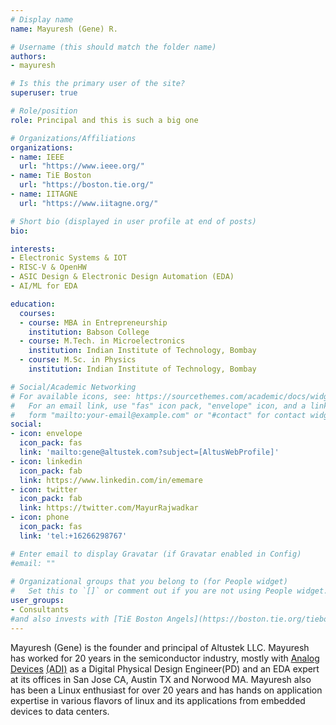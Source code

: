 ```yaml
---
# Display name
name: Mayuresh (Gene) R.

# Username (this should match the folder name)
authors:
- mayuresh

# Is this the primary user of the site?
superuser: true

# Role/position
role: Principal and this is such a big one

# Organizations/Affiliations
organizations:
- name: IEEE
  url: "https://www.ieee.org/"
- name: TiE Boston
  url: "https://boston.tie.org/"
- name: IITAGNE
  url: "https://www.iitagne.org/"

# Short bio (displayed in user profile at end of posts)
bio: 

interests:
- Electronic Systems & IOT
- RISC-V & OpenHW
- ASIC Design & Electronic Design Automation (EDA)
- AI/ML for EDA

education:
  courses:
  - course: MBA in Entrepreneurship
    institution: Babson College 
  - course: M.Tech. in Microelectronics
    institution: Indian Institute of Technology, Bombay
  - course: M.Sc. in Physics
    institution: Indian Institute of Technology, Bombay

# Social/Academic Networking
# For available icons, see: https://sourcethemes.com/academic/docs/widgets/#icons
#   For an email link, use "fas" icon pack, "envelope" icon, and a link in the
#   form "mailto:your-email@example.com" or "#contact" for contact widget.
social:
- icon: envelope
  icon_pack: fas
  link: 'mailto:gene@altustek.com?subject=[AltusWebProfile]'
- icon: linkedin
  icon_pack: fab
  link: https://www.linkedin.com/in/ememare
- icon: twitter
  icon_pack: fab
  link: https://twitter.com/MayurRajwadkar
- icon: phone
  icon_pack: fas
  link: 'tel:+16266298767'

# Enter email to display Gravatar (if Gravatar enabled in Config)
#email: ""
  
# Organizational groups that you belong to (for People widget)
#   Set this to `[]` or comment out if you are not using People widget.  
user_groups:
- Consultants
#and also invests with [TiE Boston Angels](https://boston.tie.org/tiebostonangels/). 
---
```


Mayuresh (Gene) is the founder and principal of Altustek LLC.
Mayuresh has worked for 20 years in the semiconductor industry, mostly with [Analog Devices](https://www.analog.com) [(ADI)](https://finance.yahoo.com/quote/ADI/) as a Digital Physical Design Engineer(PD) and an EDA expert at its offices in San Jose CA, Austin TX and Norwood MA. Mayuresh also has been a Linux enthusiast for over 20 years and has hands on application expertise in various flavors of linux and its applications from embedded devices to data centers.  
